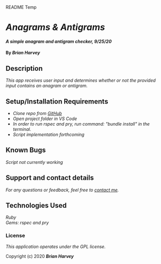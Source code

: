 README Temp

# _Anagrams & Antigrams_

#### _A simple anagram and antigram checker, 9/25/20_

#### By _**Brian Harvey**_

## Description

_This app receives user input and determines whether or not the provided input contains an anagram or antigram._

## Setup/Installation Requirements

* _Clone repo from [GitHub](https://github.com/brianharv/anagrams-antigrams)_
* _Open project folder in VS Code_
* _In order to run rspec and pry, run command: "bundle install" in the terminal._
* _Script implementation forthcoming_

## Known Bugs

_Script not currently working_

## Support and contact details

_For any questions or feedback, feel free to [contact me](mailto:brian.harv3y@gmail.com)._

## Technologies Used

_Ruby_<br>
_Gems: rspec and pry_


### License

*_This application operates under the GPL license._*

Copyright (c) 2020 **_Brian Harvey_**
